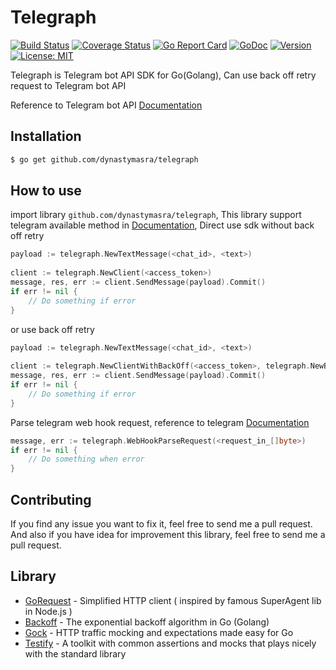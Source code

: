 # Telegraph

[![Build Status](https://travis-ci.org/dynastymasra/telegraph.svg?branch=master)](https://travis-ci.org/dynastymasra/telegraph)
[![Coverage Status](https://coveralls.io/repos/github/dynastymasra/telegraph/badge.svg?branch=master)](https://coveralls.io/github/dynastymasra/telegraph?branch=master)
[![Go Report Card](https://goreportcard.com/badge/github.com/dynastymasra/telegraph)](https://goreportcard.com/report/github.com/dynastymasra/telegraph)
[![GoDoc](https://godoc.org/github.com/dynastymasra/telegraph?status.svg)](https://godoc.org/github.com/dynastymasra/telegraph)
[![Version](https://img.shields.io/badge/version-1.2.0-orange.svg)](https://github.com/dynastymasra/telegraph/tree/1.2.0)
[![License: MIT](https://img.shields.io/badge/license-MIT-yellow.svg)](https://opensource.org/licenses/MIT)


Telegraph is Telegram bot API SDK for Go(Golang), Can use back off retry request to Telegram bot API

Reference to Telegram bot API [Documentation](https://core.telegram.org/bots/api)


## Installation

```bash
$ go get github.com/dynastymasra/telegraph
```

## How to use

import library `github.com/dynastymasra/telegraph`, This library support telegram available method in 
[Documentation](https://core.telegram.org/bots/api#available-methods), Direct use sdk without back off retry

```go
payload := telegraph.NewTextMessage(<chat_id>, <text>)
	
client := telegraph.NewClient(<access_token>)
message, res, err := client.SendMessage(payload).Commit()
if err != nil {
	// Do something if error
}
```

or use back off retry

```go
payload := telegraph.NewTextMessage(<chat_id>, <text>)
	
client := telegraph.NewClientWithBackOff(<access_token>, telegraph.NewBackOff(<max_interval>, <max_elapsed_time>))
message, res, err := client.SendMessage(payload).Commit()
if err != nil {
    // Do something if error	
}
```

Parse telegram web hook request, reference to telegram [Documentation](https://core.telegram.org/bots/api#getting-updates)

```go
message, err := telegraph.WebHookParseRequest(<request_in_[]byte>)
if err != nil {
	// Do something when error
}
```

## Contributing

If you find any issue you want to fix it, feel free to send me a pull request. 
And also if you have idea for improvement this library, feel free to send me a pull request.

## Library

* [GoRequest](https://github.com/parnurzeal/gorequest) - Simplified HTTP client ( inspired by famous SuperAgent lib in Node.js )
* [Backoff](https://github.com/cenkalti/backoff) - The exponential backoff algorithm in Go (Golang)
* [Gock](https://github.com/h2non/gock) - HTTP traffic mocking and expectations made easy for Go
* [Testify](https://github.com/stretchr/testify) - A toolkit with common assertions and mocks that plays nicely with the standard library